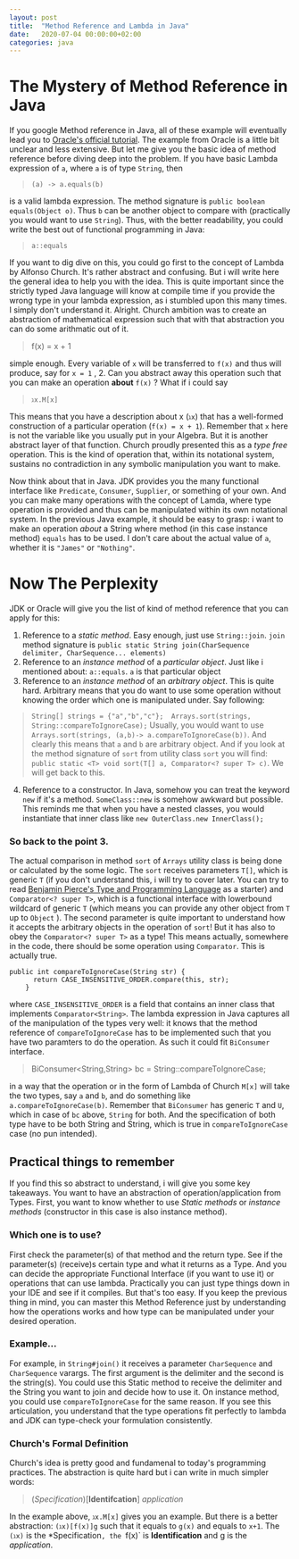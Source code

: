 ```yaml
---
layout: post
title:  "Method Reference and Lambda in Java"
date:   2020-07-04 00:00:00+02:00
categories: java
---
```


# The Mystery of Method Reference in Java
If you google Method reference in Java, all of these example will eventually lead you to [Oracle's official tutorial](https://docs.oracle.com/javase/tutorial/java/javaOO/methodreferences.html). The example from Oracle is a little bit unclear and less extensive. But let me give you the basic idea of method reference before diving deep into the problem.
If you have basic Lambda expression of `a`, where `a` is of type `String`, then 

>  `(a) -> a.equals(b)`

is a valid lambda expression. The method signature is `public boolean equals(Object o)`. Thus `b` can be another object to compare with (practically you would want to use `String`).
Thus, with the better readability, you could write the best out of functional programming in Java:

> `a::equals` 

If you want to dig dive on this, you could go first to the concept of Lambda by Alfonso Church. It's rather abstract and confusing. But i will write here the general idea to help you with the idea. This is quite important since the strictly typed Java language will know at compile time if you provide the wrong type in your lambda expression, as i stumbled upon this many times. I simply don't understand it. 
Alright. 
Church ambition was to create an abstraction of mathematical expression such that with that abstraction you can do some arithmatic out of it.

> f(x) = x + 1

simple enough. Every variable of `x` will be transferred to `f(x)` and thus will produce, say for `x = 1` , 2. 
Can you abstract away this operation such that you can make an operation **about** `f(x)` ? What if i could say 

> `ℷx.M[x]`

This means that you have a description about x (`ℷx`) that has a well-formed construction of a particular operation (`f(x) = x + 1`).  Remember that `x` here is not the variable like you usually put in your Algebra. But it is another abstract layer of that function. Church proudly presented this as a *type free* operation. This is the kind of operation that, within its notational system, sustains no contradiction in any symbolic manipulation you want to make.

Now think about that in Java. JDK provides you the many functional interface like `Predicate`, `Consumer`, `Supplier`, or something of your own. And you can make many operations with the concept of Lamda, where type operation is provided and thus can be manipulated within its own notational system. In the previous Java example, it should be easy to grasp: i want to make an operation *about* a String where method (in this case instance method) `equals` has to be used. I don't care about the actual value of `a`, whether it is `"James"` or `"Nothing"`.

# Now The Perplexity
JDK or Oracle will give you the list of kind of method reference that you can apply for this:
1. Reference to a *static method*. Easy enough, just use `String::join`. `join` method signature is `public static String join(CharSequence delimiter, CharSequence... elements)`
2. Reference to an *instance method* of a *particular object*. Just like i mentioned about: `a::equals`. `a` is that particular object
3. Reference to an *instance method* of an *arbitrary object*. This is quite hard. Arbitrary means that you do want to use some operation without knowing the order which one is manipulated under. Say following:
> `String[] strings = {"a","b","c"};  Arrays.sort(strings, String::compareToIgnoreCase);`
Usually, you would want to use `Arrays.sort(strings, (a,b)-> a.compareToIgnoreCase(b))`. And clearly this means that `a` and `b` are arbitrary object. And if you look at the method signature of `sort` from utility class `sort` you will find: `public static <T> void sort(T[] a, Comparator<? super T> c)`. We will get back to this.
4. Reference to a constructor. In Java, somehow you can treat the keyword `new` if it's a method. `SomeClass::new` is somehow awkward but possible. This reminds me that when you have a nested classes, you would instantiate that inner class like `new OuterClass.new InnerClass();`

### So back to the point 3. 
The actual comparison in method `sort` of `Arrays` utility class is being done or calculated by the some logic. The `sort` receives parameters `T[]`, which is generic `T`  (if you don't understand this, i will try to cover later. You can try to read [Benjamin Pierce's Type and Programming Language](https://www.cis.upenn.edu/~bcpierce/tapl/) as a starter) and `Comparator<? super T>`, which is a functional interface with lowerbound wildcard of generic `T` (which means you can provide any other object from `T` up to `Object` ). The second parameter is quite important to understand how it accepts the arbitrary objects in the operation of `sort`! But it has also to obey the `Comparator<? super T>` as a type! This means actually, somewhere in the code, there should be some operation using `Comparator`. This is actually true. 

```
public int compareToIgnoreCase(String str) {
      return CASE_INSENSITIVE_ORDER.compare(this, str);
    }
```
where `CASE_INSENSITIVE_ORDER` is a field that contains an inner class that implements `Comparator<String>`. The lambda expression in Java captures all of the manipulation of the types very well: it knows that the method reference of `compareToIgnoreCase` has to be implemented such that you have two paramters to do the operation. As such it could fit `BiConsumer` interface.
> BiConsumer<String,String> bc = String::compareToIgnoreCase;

in a way that the operation or in the form of Lambda of Church `M[x]` will take the two types, say `a` and `b`, and do something like `a.compareToIgnoreCase(b)`. Remember that `BiConsumer` has generic `T` and `U`, which in case of `bc` above, `String` for both. And the specification of both type have to be both String and String, which is true in `compareToIgnoreCase` case (no pun intended). 

## Practical things to remember
If you find this so abstract to understand, i will give you some key takeaways. 
You want to have an abstraction of operation/application from Types. First, you want to know whether to use *Static methods* or *instance methods* (constructor in this case is also instance method). 
### Which one is to use? 
First check the parameter(s) of that method and the return type. See if the parameter(s) (receive)s certain type and what it returns as a Type. And you can decide the appropriate Functional Interface (if you want to use it) or operations that can use lambda. Practically you can just type things down in your IDE and see if it compiles. But that's too easy. If you keep the previous thing in mind, you can master this Method Reference just by understanding how the operations works and how type can be manipulated under your desired operation.
### Example...
For example, in `String#join()` it receives a parameter `CharSequence` and `CharSequence` varargs. The first argument is the delimiter and the second is the string(s). You could use this Static method to receive the delimiter and the String you want to join and decide how to use it.
On instance method, you could use `compareToIgnoreCase` for the same reason.
If you see this articulation, you understand that the type operations fit perfectly to lambda and JDK can type-check your formulation consistently. 

### Church's Formal Definition
Church's idea is pretty good and fundamenal to today's programming practices. The abstraction is quite hard but i can write in much simpler words:

> (*Specification*)[**Identifcation**] *application*

In the example above, `ℷx.M[x]` gives you an example. But there is a better abstraction: `(ℷx)[f(x)]g` such that it equals to `g(x)` and equals to `x+1`. The `(ℷx)` is the *Specification`, the `f(x)` is **Identification** and g is the *application*. 
